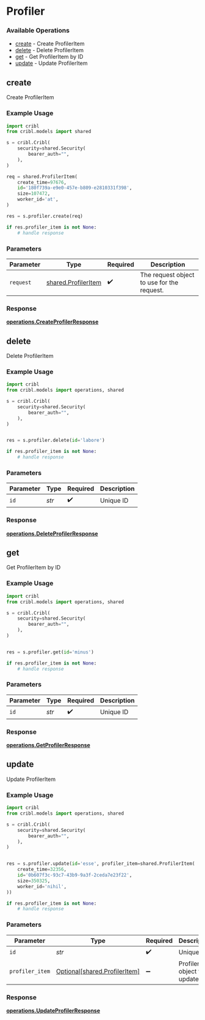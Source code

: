 # Profiler

### Available Operations

* [create](#create) - Create ProfilerItem
* [delete](#delete) - Delete ProfilerItem
* [get](#get) - Get ProfilerItem by ID
* [update](#update) - Update ProfilerItem

## create

Create ProfilerItem

### Example Usage

```python
import cribl
from cribl.models import shared

s = cribl.Cribl(
    security=shared.Security(
        bearer_auth="",
    ),
)

req = shared.ProfilerItem(
    create_time=97676,
    id='180f739a-e9e0-457e-b809-e2810331f398',
    size=107472,
    worker_id='at',
)

res = s.profiler.create(req)

if res.profiler_item is not None:
    # handle response
```

### Parameters

| Parameter                                                  | Type                                                       | Required                                                   | Description                                                |
| ---------------------------------------------------------- | ---------------------------------------------------------- | ---------------------------------------------------------- | ---------------------------------------------------------- |
| `request`                                                  | [shared.ProfilerItem](../../models/shared/profileritem.md) | :heavy_check_mark:                                         | The request object to use for the request.                 |


### Response

**[operations.CreateProfilerResponse](../../models/operations/createprofilerresponse.md)**


## delete

Delete ProfilerItem

### Example Usage

```python
import cribl
from cribl.models import operations, shared

s = cribl.Cribl(
    security=shared.Security(
        bearer_auth="",
    ),
)


res = s.profiler.delete(id='labore')

if res.profiler_item is not None:
    # handle response
```

### Parameters

| Parameter          | Type               | Required           | Description        |
| ------------------ | ------------------ | ------------------ | ------------------ |
| `id`               | *str*              | :heavy_check_mark: | Unique ID          |


### Response

**[operations.DeleteProfilerResponse](../../models/operations/deleteprofilerresponse.md)**


## get

Get ProfilerItem by ID

### Example Usage

```python
import cribl
from cribl.models import operations, shared

s = cribl.Cribl(
    security=shared.Security(
        bearer_auth="",
    ),
)


res = s.profiler.get(id='minus')

if res.profiler_item is not None:
    # handle response
```

### Parameters

| Parameter          | Type               | Required           | Description        |
| ------------------ | ------------------ | ------------------ | ------------------ |
| `id`               | *str*              | :heavy_check_mark: | Unique ID          |


### Response

**[operations.GetProfilerResponse](../../models/operations/getprofilerresponse.md)**


## update

Update ProfilerItem

### Example Usage

```python
import cribl
from cribl.models import operations, shared

s = cribl.Cribl(
    security=shared.Security(
        bearer_auth="",
    ),
)


res = s.profiler.update(id='esse', profiler_item=shared.ProfilerItem(
    create_time=32356,
    id='0b607f3c-93c7-43b9-9a3f-2ceda7e23f22',
    size=350325,
    worker_id='nihil',
))

if res.profiler_item is not None:
    # handle response
```

### Parameters

| Parameter                                                            | Type                                                                 | Required                                                             | Description                                                          |
| -------------------------------------------------------------------- | -------------------------------------------------------------------- | -------------------------------------------------------------------- | -------------------------------------------------------------------- |
| `id`                                                                 | *str*                                                                | :heavy_check_mark:                                                   | Unique ID                                                            |
| `profiler_item`                                                      | [Optional[shared.ProfilerItem]](../../models/shared/profileritem.md) | :heavy_minus_sign:                                                   | ProfilerItem object to be updated                                    |


### Response

**[operations.UpdateProfilerResponse](../../models/operations/updateprofilerresponse.md)**

